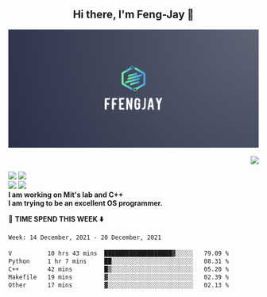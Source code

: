 <h2 align="center"> Hi there, I'm Feng-Jay 👋 </h2>  

![](https://github.com/Feng-Jay/DataStruct/blob/master/Image/1.png)  

<img align="right" src="https://github-readme-stats.vercel.app/api?username=Feng-Jay&show_icons=true&icon_color=CE1D2D&text_color=718096&bg_color=ffffff&hide_title=true" />


&emsp;

![](https://visitor-badge.glitch.me/badge?page_id=Feng-Jay.readme)
![](https://img.shields.io/badge/Concentrate-Cpp-blue)  
![](https://img.shields.io/badge/Rust-primer-orange)
![](https://img.shields.io/badge/Target-OS-9cf)  
**I am working on Mit's lab and C++**  
**I am trying to be an excellent OS programmer.**  


📘 **TIME SPEND THIS WEEK ⬇️**
<!--START_SECTION:waka-->
```text
Week: 14 December, 2021 - 20 December, 2021

V          10 hrs 43 mins  ███████████████████▓░░░░░   79.09 % 
Python     1 hr 7 mins     ██░░░░░░░░░░░░░░░░░░░░░░░   08.31 % 
C++        42 mins         █▒░░░░░░░░░░░░░░░░░░░░░░░   05.20 % 
Makefile   19 mins         ▓░░░░░░░░░░░░░░░░░░░░░░░░   02.39 % 
Other      17 mins         ▓░░░░░░░░░░░░░░░░░░░░░░░░   02.13 % 
```
<!--END_SECTION:waka-->
